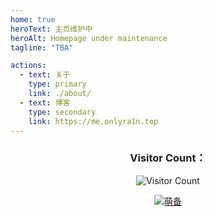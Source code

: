 ```yaml
---
home: true
heroText: 主页维护中
heroAlt: Homepage under maintenance
tagline: "TBA"

actions:
  - text: 关于
    type: primary
    link: ./about/
  - text: 博客
    type: secondary
    link: https://me.onlyra1n.top
---
```


<div style="text-align: center;">
    <h3>Visitor Count：</h3>
    <img src="https://moe-counter.glitch.me/get/@6475578645547358?theme=moebooru" alt="Visitor Count">
    <p>
        <a href="https://icp.gov.moe/?keyword=20236040" target="_blank" rel="nofollow">
        <img src="https://me.onlyra1n.top/assets/img/moe.svg" alt="萌备">
        </a>
    </p>
</div>
